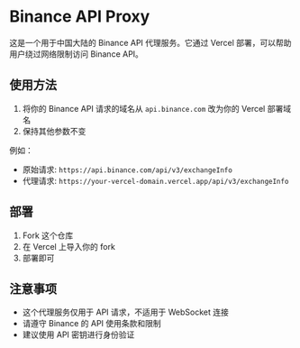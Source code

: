 # Binance API Proxy

这是一个用于中国大陆的 Binance API 代理服务。它通过 Vercel 部署，可以帮助用户绕过网络限制访问 Binance API。

## 使用方法

1. 将你的 Binance API 请求的域名从 `api.binance.com` 改为你的 Vercel 部署域名
2. 保持其他参数不变

例如：
- 原始请求: `https://api.binance.com/api/v3/exchangeInfo`
- 代理请求: `https://your-vercel-domain.vercel.app/api/v3/exchangeInfo`

## 部署

1. Fork 这个仓库
2. 在 Vercel 上导入你的 fork
3. 部署即可

## 注意事项

- 这个代理服务仅用于 API 请求，不适用于 WebSocket 连接
- 请遵守 Binance 的 API 使用条款和限制
- 建议使用 API 密钥进行身份验证 